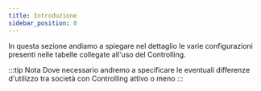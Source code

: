 ```yaml
---
title: Introduzione
sidebar_position: 0
---
```


In questa sezione andiamo a spiegare nel dettaglio le varie configurazioni presenti nelle tabelle collegate all'uso del Controlling.

:::tip Nota
Dove necessario andremo a specificare le eventuali differenze d'utilizzo tra società con Controlling attivo o meno
:::